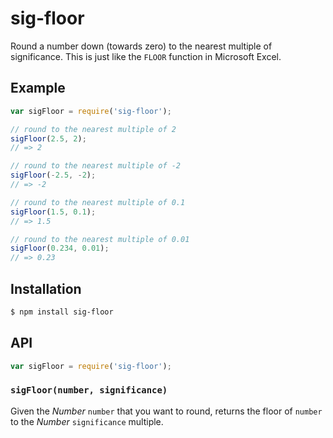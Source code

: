 # sig-floor

Round a number down (towards zero) to the nearest multiple of significance.
This is just like the `FLOOR` function in Microsoft Excel.

## Example

``` javascript
var sigFloor = require('sig-floor');

// round to the nearest multiple of 2
sigFloor(2.5, 2);
// => 2

// round to the nearest multiple of -2
sigFloor(-2.5, -2);
// => -2

// round to the nearest multiple of 0.1
sigFloor(1.5, 0.1);
// => 1.5

// round to the nearest multiple of 0.01
sigFloor(0.234, 0.01);
// => 0.23
```

## Installation

``` bash
$ npm install sig-floor
```

## API

``` javascript
var sigFloor = require('sig-floor');
```

### `sigFloor(number, significance)`

Given the _Number_ `number` that you want to round, returns the floor of
`number` to the _Number_ `significance` multiple.
